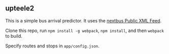 upteele2
--------

This is a simple bus arrival predictor. It uses the [nextbus Public XML Feed](https://www.nextbus.com/xmlFeedDocs/NextBusXMLFeed.pdf).

Clone this repo, run `npm install -g webpack`, `npm install`, and then `webpack` to build.

Specify routes and stops in `app/config.json`.
